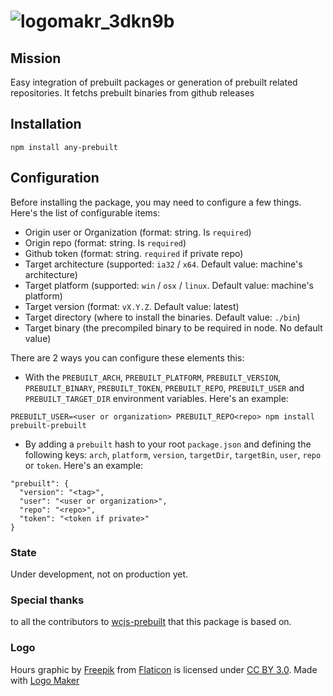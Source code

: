 # ![logomakr_3dkn9b](https://cloud.githubusercontent.com/assets/3071208/22477192/c7ce1d86-e7aa-11e6-87de-c24336e1ea3e.png)

## Mission
Easy integration of prebuilt packages or generation of prebuilt related repositories. It fetchs prebuilt binaries from github releases

## Installation

```
npm install any-prebuilt
```

## Configuration

Before installing the package, you may need to configure a few things. Here's the list of configurable items:
  - Origin user or Organization (format: string. Is `required`)
  - Origin repo (format: string. Is `required`)
  - Github token (format: string. `required` if private repo)
  - Target architecture (supported: `ia32` / `x64`. Default value: machine's architecture)
  - Target platform (supported: `win` / `osx` / `linux`. Default value: machine's platform)
  - Target version (format: `vX.Y.Z`. Default value: latest)
  - Target directory (where to install the binaries. Default value: `./bin`)
  - Target binary (the precompiled binary to be required in node. No default value)
 
There are 2 ways you can configure these elements this:
  - With the `PREBUILT_ARCH`, `PREBUILT_PLATFORM`, `PREBUILT_VERSION`, `PREBUILT_BINARY`, `PREBUILT_TOKEN`, `PREBUILT_REPO`, `PREBUILT_USER` and `PREBUILT_TARGET_DIR` environment variables. Here's an example:

  ```
  PREBUILT_USER=<user or organization> PREBUILT_REPO<repo> npm install prebuilt-prebuilt
  ```
  - By adding a `prebuilt` hash to your root `package.json` and defining the following keys: `arch`, `platform`, `version`, `targetDir`, `targetBin`, `user`, `repo` or `token`. Here's an example:
  
  ```
  "prebuilt": {
    "version": "<tag>",
    "user": "<user or organization>",
    "repo": "<repo>",
    "token": "<token if private>" 
  }
  ```
### State

Under development, not on production yet.

### Special thanks

to all the contributors to [wcjs-prebuilt](https://github.com/Ivshti/wcjs-prebuilt) that this package is based on.

### Logo
Hours graphic by <a href="http://www.flaticon.com/authors/freepik">Freepik</a> from <a href="http://www.flaticon.com/">Flaticon</a> is licensed under <a href="http://creativecommons.org/licenses/by/3.0/" title="Creative Commons BY 3.0">CC BY 3.0</a>. Made with <a href="http://logomakr.com" title="Logo Maker">Logo Maker</a>
